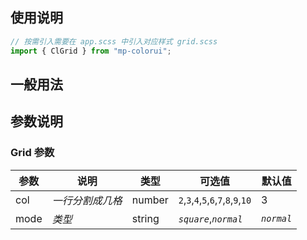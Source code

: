 ## 使用说明

```jsx
// 按需引入需要在 app.scss 中引入对应样式 grid.scss
import { ClGrid } from "mp-colorui";
```

## 一般用法

<CodeShow componentName='grid' />

## 参数说明

### Grid 参数

| 参数 | 说明             | 类型   | 可选值                               | 默认值     |
| ---- | ---------------- | ------ | ------------------------------------ | ---------- |
| col  | _一行分割成几格_ | number | `2`,`3`,`4`,`5`,`6`,`7`,`8`,`9`,`10` | 3          |
| mode | _类型_           | string | _`square`_,_`normal`_                | _`normal`_ |

<FloatPhone url="https://yinliangdream.github.io/mp-colorui-h5-demo/#/pages/components/grid/index" />
